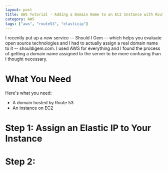 ```yaml
---
layout: post
title: AWS Tutorial - Adding a Domain Name to an EC2 Instance with Route 53 and Elastic IPs
category: AWS
tags: ["aws", "route53", "elasticip"]
---
```

I recently put up a new service -- Should I Gem -- which helps you evaluate open source technologies and I had to actually assign a real domain name to it -- shouldigem.com.  I used AWS for everything and I found the process of getting a domain name assigned to the server to be more confusing than I thought necessary.

# What You Need

Here's what you need:

* A domain hosted by Route 53
* An instance on EC2

# Step 1: Assign an Elastic IP to Your Instance

# Step 2: 